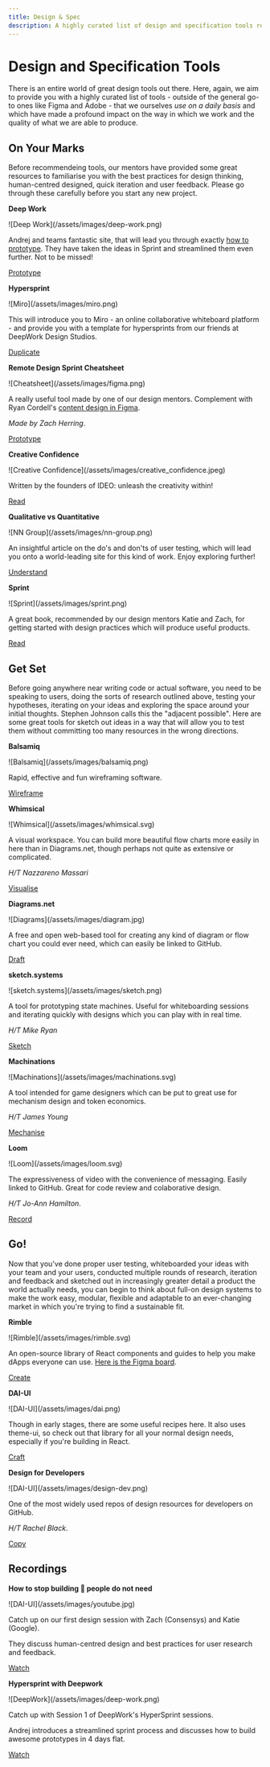 ```yaml
---
title: Design & Spec
description: A highly curated list of design and specification tools recommended by our community.
---
```


# Design and Specification Tools

There is an entire world of great design tools out there. Here, again, we aim to provide you with a highly curated list of tools - outside of the general go-to ones like Figma and Adobe - that we ourselves _use on a daily basis_ and which have made a profound impact on the way in which we work and the quality of what we are able to produce.

## On Your Marks

Before recommendeing tools, our mentors have provided some great resources to familiarise you with the best practices for design thinking, human-centred designed, quick iteration and user feedback. Please go through these carefully before you start any new project.

<div markdown="1" class="card third sidebar gemoji tool">

**Deep Work**

<div markdown="2" class="tool-image">
![Deep Work](/assets/images/deep-work.png)
</div>

Andrej and teams fantastic site, that will lead you through exactly <a href="https://deepwork.studios/1035-2/" target="_blank" rel="noopener noreferre">how to prototype</a>. They have taken the ideas in Sprint and streamlined them even further. Not to be missed!

<div markdown="3" class="tool-link">
<a href="https://deepwork.studios/tools" target="_blank" rel="noopener noreferre">Prototype</a>
</div>

</div>

<div markdown="1" class="card third sidebar gemoji tool">

**Hypersprint**

<div markdown="2" class="tool-image">
![Miro](/assets/images/miro.png)
</div>

This will introduce you to Miro - an online collaborative whiteboard platform - and provide you with a template for hypersprints from our friends at DeepWork Design Studios.

<div markdown="3" class="tool-link">
<a href="https://miro.com/miroverse/category/workshops/hypersprint" target="_blank" rel="noopener noreferre">Duplicate</a>
</div>

</div>

<div markdown="1" class="card third sidebar gemoji tool">

**Remote Design Sprint Cheatsheet**

<div markdown="2" class="tool-image">
![Cheatsheet](/assets/images/figma.png)
</div>

A really useful tool made by one of our design mentors. Complement with Ryan Cordell's <a href="https://medium.com/figma-design/how-to-do-content-design-ux-writing-in-figma-d0e0ee77661e" target="_blank" rel="noopener noreferre">content design in Figma</a>.

_Made by Zach Herring_.

<div markdown="3" class="tool-link">
<a href="https://www.figma.com/community/file/826920114485036870" target="_blank" rel="noopener noreferre">Prototype</a>
</div>

</div>

<div markdown="1" class="card third sidebar gemoji tool">

**Creative Confidence**

<div markdown="2" class="tool-image">
![Creative Confidence](/assets/images/creative_confidence.jpeg)
</div>

Written by the founders of IDEO: unleash the creativity within!

<div markdown="3" class="tool-link">
<a href="https://b-ok.africa/book/2203621/6bf7e9" target="_blank" rel="noopener noreferre">Read</a>
</div>

</div>

<div markdown="1" class="card third sidebar gemoji tool">

**Qualitative vs Quantitative**

<div markdown="2" class="tool-image">
![NN Group](/assets/images/nn-group.png)
</div>

An insightful article on the do's and don'ts of user testing, which will lead you onto a world-leading site for this kind of work. Enjoy exploring further!

<div markdown="3" class="tool-link">
<a href="https://www.nngroup.com/articles/why-you-only-need-to-test-with-5-users/" target="_blank" rel="noopener noreferre">Understand</a>
</div>

</div>

<div markdown="1" class="card third sidebar gemoji tool">

**Sprint**

<div markdown="2" class="tool-image">
![Sprint](/assets/images/sprint.png)
</div>

A great book, recommended by our design mentors Katie and Zach, for getting started with design practices which will produce useful products.

<div markdown="3" class="tool-link">
<a href="https://static1.squarespace.com/static/5ba7b499755be22c410b1cae/t/5d6f0bc352f19700014eb6b9/1567558622480/Sprint+-+How+to+Solve+Big+Problems+and+Test+(Jake+Knapp).pdf" target="_blank" rel="noopener noreferre">Read</a>
</div>

</div>

<div markdown="1" class="clear"></div>

## Get Set

Before going anywhere near writing code or actual software, you need to be speaking to users, doing the sorts of research outlined above, testing your hypotheses, iterating on your ideas and exploring the space around your initial thoughts. Stephen Johnson calls this the "adjacent possible". Here are some great tools for sketch out ideas in a way that will allow you to test them without committing too many resources in the wrong directions.

<div markdown="1" class="card third sidebar gemoji tool tool">

**Balsamiq**

<div markdown="2" class="tool-image">
![Balsamiq](/assets/images/balsamiq.png)
</div>

Rapid, effective and fun wireframing software.

<div markdown="3" class="tool-link">
<a href="https://balsamiq.com/" target="_blank" rel="noopener noreferre">Wireframe</a>
</div>

</div>

<div markdown="1" class="card third sidebar gemoji tool tool">

**Whimsical**

<div markdown="2" class="tool-image">
![Whimsical](/assets/images/whimsical.svg)
</div>

A visual workspace. You can build more beautiful flow charts more easily in here than in Diagrams.net, though perhaps not quite as extensive or complicated.

_H/T Nazzareno Massari_

<div markdown="3" class="tool-link">
<a href="https://whimsical.com/" target="_blank" rel="noopener noreferre">Visualise</a>
</div>

</div>

<div markdown="1" class="card third sidebar gemoji tool">

**Diagrams.net**

<div markdown="2" class="tool-image">
![Diagrams](/assets/images/diagram.jpg)
</div>

A free and open web-based tool for creating any kind of diagram or flow chart you could ever need, which can easily be linked to GitHub.

<div markdown="3" class="tool-link">
<a href="https://app.diagrams.net/" target="_blank" rel="noopener noreferre">Draft</a>
</div>

</div>

<div markdown="1" class="clear"></div>

<div markdown="1" class="card third sidebar gemoji tool tool">

**sketch.systems**

<div markdown="2" class="tool-image">
![sketch.systems](/assets/images/sketch.png)
</div>

A tool for prototyping state machines. Useful for whiteboarding sessions and iterating quickly with designs which you can play with in real time.

_H/T Mike Ryan_

<div markdown="3" class="tool-link">
<a href="https://sketch.systems/anon/sketch/new" target="_blank" rel="noopener noreferre">Sketch</a>
</div>

</div>

<div markdown="1" class="card third sidebar gemoji tool tool">

**Machinations**

<div markdown="2" class="tool-image">
![Machinations](/assets/images/machinations.svg)
</div>

A tool intended for game designers which can be put to great use for mechanism design and token economics.

_H/T James Young_

<div markdown="3" class="tool-link">
<a href="https://machinations.io/" target="_blank" rel="noopener noreferre">Mechanise</a>
</div>

</div>

<div markdown="1" class="card third sidebar gemoji tool">

**Loom**

<div markdown="2" class="tool-image">
![Loom](/assets/images/loom.svg)
</div>

The expressiveness of video with the convenience of messaging. Easily linked to GitHub. Great for code review and colaborative design.

_H/T Jo-Ann Hamilton_.

<div markdown="3" class="tool-link">
<a href="https://www.loom.com/use-cases/engineering" target="_blank" rel="noopener noreferre">Record</a>
</div>

</div>

<div markdown="1" class="clear"></div>

## Go!

Now that you've done proper user testing, whiteboarded your ideas with your team and your users, conducted multiple rounds of research, iteration and feedback and sketched out in increasingly greater detail a product the world actually needs, you can begin to think about full-on design systems to make the work easy, modular, flexible and adaptable to an ever-changing market in which you're trying to find a sustainable fit.

<div markdown="1" class="card third sidebar gemoji tool">

**Rimble**

<div markdown="2" class="tool-image">
![Rimble](/assets/images/rimble.svg)
</div>

An open-source library of React components and guides to help you make dApps everyone can use. <a href="https://www.figma.com/file/XB2ZoWIHTBnC4Pp7luierE/WIP-Rimble-design-system?node-id=452%3A5" target="_blank" rel="noopener noreferre">Here is the Figma board</a>.

<div markdown="3" class="tool-link">
<a href="https://rimble.consensys.design/" target="_blank" rel="noopener noreferre">Create</a>
</div>

</div>

<div markdown="1" class="card third sidebar gemoji tool">

**DAI-UI**

<div markdown="2" class="tool-image">
![DAI-UI](/assets/images/dai.png)
</div>

Though in early stages, there are some useful recipes here. It also uses theme-ui, so check out that library for all your normal design needs, especially if you're building in React.

<div markdown="3" class="tool-link">
<a href="https://design-system.mkr-js-prod.now.sh/recipes" target="_blank" rel="noopener noreferre">Craft</a>
</div>

</div>

<div markdown="1" class="card third sidebar gemoji tool">

**Design for Developers**

<div markdown="2" class="tool-image">
![DAI-UI](/assets/images/design-dev.png)
</div>

One of the most widely used repos of design resources for developers on GitHub.

_H/T Rachel Black_.

<div markdown="3" class="tool-link">
<a href="https://github.com/bradtraversy/design-resources-for-developers" target="_blank" rel="noopener noreferre">Copy</a>
</div>

</div>

<div markdown="1" class="clear"></div>

## Recordings

<div markdown="1" class="card third sidebar gemoji tool">

**How to stop building 💩 people do not need**

<div markdown="2" class="tool-image">
![DAI-UI](/assets/images/youtube.jpg)
</div>

Catch up on our first design session with Zach (Consensys) and Katie (Google).

They discuss human-centred design and best practices for user research and feedback.

<div markdown="3" class="tool-link">
<a href="https://www.youtube.com/watch?v=ZaLklyGucmo" target="_blank" rel="noopener noreferre">Watch</a>
</div>

</div>

<div markdown="1" class="card third sidebar gemoji tool">

**Hypersprint with Deepwork**

<div markdown="2" class="tool-image">
![DeepWork](/assets/images/deep-work.png)
</div>

Catch up with Session 1 of DeepWork's HyperSprint sessions.

Andrej introduces a streamlined sprint process and discusses how to build awesome prototypes in 4 days flat.

<div markdown="3" class="tool-link">
<a href="https://youtu.be/GgPfP_3cR9U" target="_blank" rel="noopener noreferre">Watch</a>
</div>

</div>

<div markdown="1" class="clear"></div>







